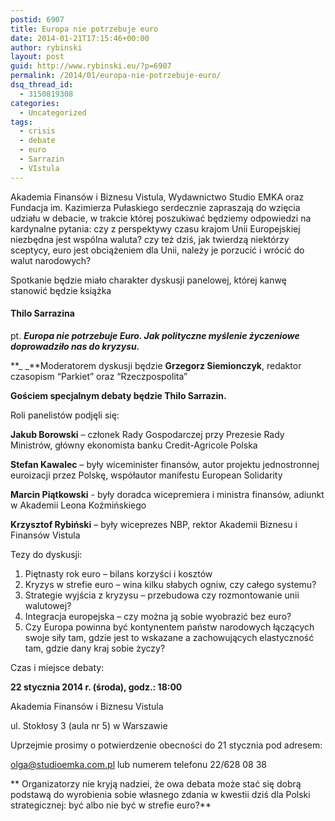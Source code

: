 ```yaml
---
postid: 6907
title: Europa nie potrzebuje euro
date: 2014-01-21T17:15:46+00:00
author: rybinski
layout: post
guid: http://www.rybinski.eu/?p=6907
permalink: /2014/01/europa-nie-potrzebuje-euro/
dsq_thread_id:
  - 3150819308
categories:
  - Uncategorized
tags:
  - crisis
  - debate
  - euro
  - Sarrazin
  - VIstula
---
```

Akademia Finansów i Biznesu Vistula, Wydawnictwo Studio EMKA oraz Fundacja im. Kazimierza Pułaskiego serdecznie zapraszają do wzięcia udziału w debacie, w trakcie której poszukiwać będziemy odpowiedzi na kardynalne pytania: czy z perspektywy czasu krajom Unii Europejskiej niezbędna jest wspólna waluta? czy też dziś, jak twierdzą niektórzy sceptycy, euro jest obciążeniem dla Unii, należy je porzucić i wrócić do walut narodowych?

Spotkanie będzie miało charakter dyskusji panelowej, której kanwę stanowić będzie książka

#### **Thilo Sarrazina** 

pt. **_Europa nie potrzebuje Euro. Jak polityczne myślenie życzeniowe doprowadziło nas do kryzysu._**

**_ _**Moderatorem dyskusji będzie **Grzegorz Siemionczyk**, redaktor czasopism “Parkiet” oraz “Rzeczpospolita”

**Gościem specjalnym debaty będzie Thilo Sarrazin.**

Roli panelistów podjęli się:

<!--more-->

**Jakub Borowski** – członek Rady Gospodarczej przy Prezesie Rady Ministrów, główny ekonomista banku Credit-Agricole Polska

**Stefan Kawalec** – były wiceminister finansów, autor projektu jednostronnej euroizacji przez Polskę, współautor manifestu European Solidarity

**Marcin Piątkowski** - były doradca wicepremiera i ministra finansów, adiunkt w Akademii Leona Koźmińskiego

**Krzysztof Rybiński** – były wiceprezes NBP, rektor Akademii Biznesu i Finansów Vistula

Tezy do dyskusji:

  1. Piętnasty rok euro – bilans korzyści i kosztów
  2. Kryzys w strefie euro – wina kilku słabych ogniw, czy całego systemu?
  3. Strategie wyjścia z kryzysu – przebudowa czy rozmontowanie unii walutowej?
  4. Integracja europejska – czy można ją sobie wyobrazić bez euro?
  5. Czy Europa powinna być kontynentem państw narodowych łączących swoje siły tam, gdzie jest to wskazane a zachowujących elastyczność tam, gdzie dany kraj sobie życzy?

Czas i miejsce debaty:

**22 stycznia 2014 r. (środa), godz.: 18:00**

Akademia Finansów i Biznesu Vistula
  
ul. Stokłosy 3 (aula nr 5) w Warszawie

Uprzejmie prosimy o potwierdzenie obecności do 21 stycznia pod adresem:

<a href="mailto:olga@studioemka.com.pl" target="_self">olga@studioemka.com.pl</a> lub numerem telefonu 22/628 08 38

** Organizatorzy nie kryją nadziei, że owa debata może stać się dobrą podstawą do wyrobienia sobie własnego zdania w kwestii dziś dla Polski strategicznej: być albo nie być w strefie euro?**
